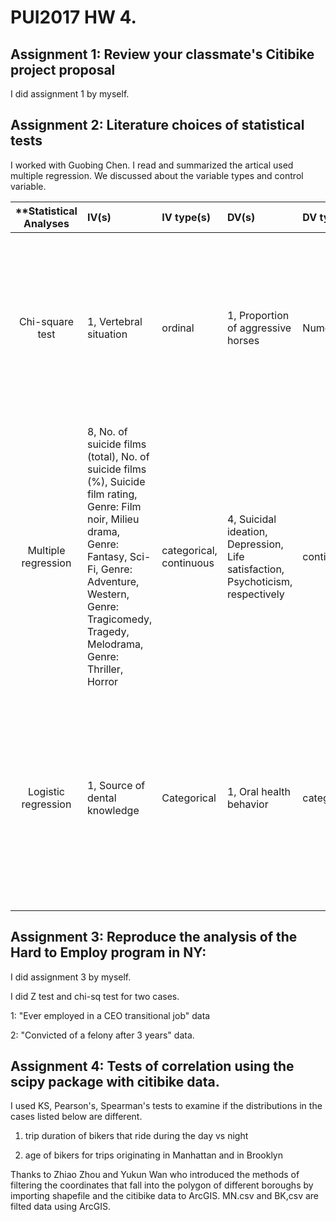# PUI2017 HW 4.

## Assignment 1: Review your classmate's Citibike project proposal

I did assignment 1 by myself.

## Assignment 2: Literature choices of statistical tests

I worked with Guobing Chen. I read and summarized the artical used multiple regression. We discussed about the variable types and control variable.

| **Statistical Analyses	|  IV(s)  |  IV type(s) |  DV(s)  |  DV type(s)  |  Control Var | Control Var type  | Question to be answered | _H0_ | alpha | link to paper **| 
|:----------:|:----------|:------------|:-------------|:-------------|:------------|:------------- |:------------------|:----:|:-------:|:-------|
Chi-square test	| 1, Vertebral situation | ordinal | 1, Proportion of aggressive horses| Numeric | 2, activities and housing conditions | categorical | 	In horses, aggression towards humans (a common source of accidents for professionals) could be linked to regularly reported vertebral problems of riding horses. | Horses with different Vertebral situations have similar Proportions of aggressive horses. | 0.05 | [Partners with Bad Temper: Reject or Cure? A Study of Chronic Pain and Aggression in Horses](http://journals.plos.org/plosone/article?id=10.1371/journal.pone.0012434) |
Multiple regression	|  8, No. of suicide films (total), No. of suicide films (%), Suicide film rating, Genre: Film noir, Milieu drama, Genre: Fantasy, Sci-Fi, Genre: Adventure, Western, Genre: Tragicomedy, Tragedy, Melodrama, Genre: Thriller, Horror| categorical, continuous | 4, Suicidal ideation, Depression, Life satisfaction, Psychoticism, respectively| continuous| 3, Sex, Age, Education | categorical, continuous| The study investigates that if film genre preference is associated with risk factors for suicide. | Film genre preferences have no influence on risk factors of suicide. | 0.05 | [Associations between Film Preferences and Risk Factors for Suicide: An Online Survey](http://journals.plos.org/plosone/article?id=10.1371/journal.pone.0102293) |
Logistic regression	| 1, Source of dental knowledge| Categorical | 1, Oral health behavior| categorical | 1, gender| Categorical  | 	The aim of this study was to investigate the associations between the source of dental knowledge and oral health behavior in a group of students at a university in Japan. |The source of dental knowledge does not influence oral health behavior | 0.05 | [Associations between dental knowledge, source of dental knowledge and oral health behavior in Japanese university students: A cross-sectional study](http://journals.plos.org/plosone/article?id=10.1371/journal.pone.0179298) |
  |||||||||


## Assignment 3: Reproduce the analysis of the Hard to Employ program in NY:

I did assignment 3 by myself.

I did Z test and chi-sq test for two cases.

1: "Ever employed in a CEO transitional job" data

2: "Convicted of a felony after 3 years" data.

## Assignment 4: Tests of correlation using the scipy package with citibike data.

I used KS, Pearson's, Spearman's tests to examine if the distributions in the cases listed below are different.

1) trip duration of bikers that ride during the day vs night

2) age of bikers for trips originating in Manhattan and in Brooklyn

Thanks to Zhiao Zhou and Yukun Wan who introduced the methods of filtering the coordinates that fall into the polygon of different boroughs by importing shapefile and the citibike data to ArcGIS. MN.csv and BK,csv are filted data using ArcGIS.


